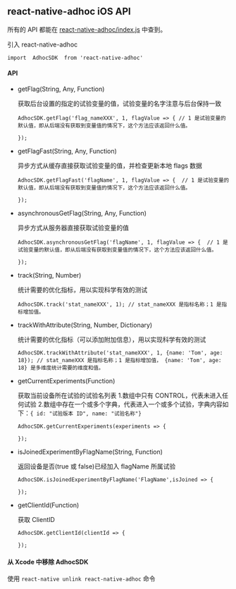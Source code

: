 ## react-native-adhoc iOS API


所有的 API 都能在 [react-native-adhoc/index.js](../index.js) 中查到。

引入 react-native-adhoc

```
import  AdhocSDK  from 'react-native-adhoc'
```

#### API

- getFlag(String, Any, Function)

  获取后台设置的指定的试验变量的值，试验变量的名字注意与后台保持一致
  
  ```
  AdhocSDK.getFlag('flag_nameXXX', 1, flagValue => { // 1 是试验变量的默认值，即从后端没有获取到变量值的情况下，这个方法应该返回什么值。
  
  });
  ```
  
- getFlagFast(String, Any, Function)

  异步方式从缓存直接获取试验变量的值，并检查更新本地 flags 数据
  
  ```
  AdhocSDK.getFlagFast('flagName', 1, flagValue => {  // 1 是试验变量的默认值，即从后端没有获取到变量值的情况下，这个方法应该返回什么值。
  
  });
  ```
  
- asynchronousGetFlag(String, Any, Function)

  异步方式从服务器直接获取试验变量的值
  
  ```
  AdhocSDK.asynchronousGetFlag('flagName', 1, flagValue => {  // 1 是试验变量的默认值，即从后端没有获取到变量值的情况下，这个方法应该返回什么值。
  
  });
  ```
  
- track(String, Number)
  
  统计需要的优化指标，用以实现科学有效的测试
  
  ```
  AdhocSDK.track('stat_nameXXX', 1); // stat_nameXXX 是指标名称；1 是指标增加值。
  ```
  
- trackWithAttribute(String, Number, Dictionary)

  统计需要的优化指标（可以添加附加信息），用以实现科学有效的测试 

  ```
  AdhocSDK.trackWithAttribute('stat_nameXXX', 1, {name: 'Tom', age: 18}); // stat_nameXXX 是指标名称；1 是指标增加值， {name: 'Tom', age: 18} 是多维度统计需要的维度和值。
  ```
 
- getCurrentExperiments(Function)

   获取当前设备所在试验的试验名列表
   1.数组中只有 CONTROL，代表未进入任何试验
   2.数组中存在一个或多个字典，代表进入一个或多个试验，字典内容如下：``{ id: "试验版本 ID", name: "试验名称"}``
  
  ```
  AdhocSDK.getCurrentExperiments(experiments => {
  
  });
  ```
  
- isJoinedExperimentByFlagName(String, Function)

  返回设备是否(true 或 false)已经加入 flagName 所属试验
  
  ```
  AdhocSDK.isJoinedExperimentByFlagName('FlagName',isJoined => {
  
  });
  
- getClientId(Function)
  
  获取 ClientID
  
  ```
  AdhocSDK.getClientId(clientId => {
  
  });
  ```

#### 从 Xcode 中移除 AdhocSDK 

使用 ``react-native unlink react-native-adhoc`` 命令